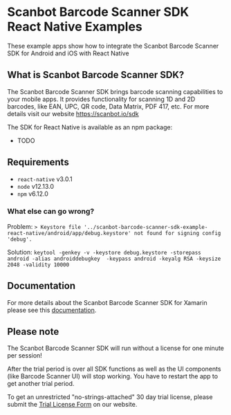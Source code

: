 # Scanbot Barcode Scanner SDK React Native Examples
These example apps show how to integrate the Scanbot Barcode Scanner SDK for Android and iOS with React Native


## What is Scanbot Barcode Scanner SDK?
The Scanbot Barcode Scanner SDK brings barcode scanning capabilities to your mobile apps.
It provides functionality for scanning 1D and 2D barcodes, like EAN, UPC, QR code, Data Matrix, PDF 417, etc.
For more details visit our website https://scanbot.io/sdk

The SDK for React Native is available as an npm package:
- TODO


## Requirements
* `react-native` v3.0.1
* `node` v12.13.0
* `npm` v6.12.0

### What else can go wrong?

Problem: `> Keystore file '../scanbot-barcode-scanner-sdk-example-
react-native/android/app/debug.keystore' not found for signing config 'debug'.`

Solution: `keytool -genkey -v -keystore debug.keystore -storepass android -alias androiddebugkey 
-keypass android -keyalg RSA -keysize 2048 -validity 10000`

## Documentation
For more details about the Scanbot Barcode Scanner SDK for Xamarin please see this 
[documentation](TODO).


## Please note

The Scanbot Barcode Scanner SDK will run without a license for one minute per session!

After the trial period is over all SDK functions as well as the UI components (like Barcode Scanner UI) will stop working.
You have to restart the app to get another trial period.

To get an unrestricted "no-strings-attached" 30 day trial license, please submit the [Trial License Form](https://scanbot.io/sdk/trial.html) on our website.
